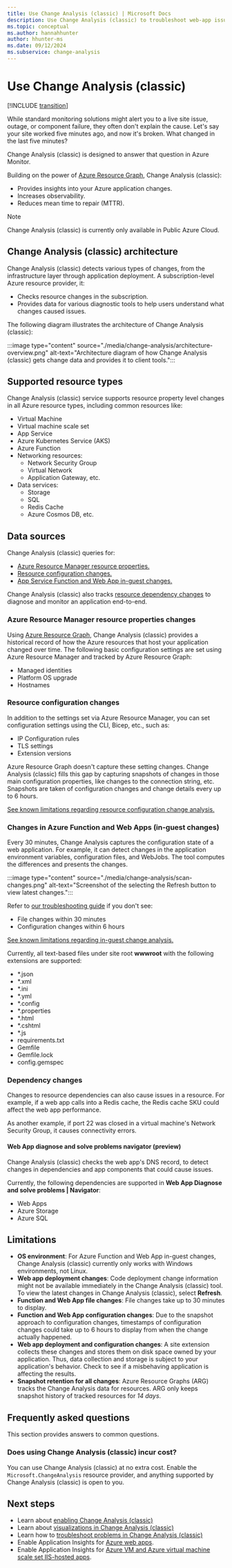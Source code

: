```yaml
---
title: Use Change Analysis (classic) | Microsoft Docs
description: Use Change Analysis (classic) to troubleshoot web-app issues on live sites.
ms.topic: conceptual
ms.author: hannahhunter
author: hhunter-ms
ms.date: 09/12/2024
ms.subservice: change-analysis
---
```


# Use Change Analysis (classic)

[!INCLUDE [transition](../includes/change/change-analysis-is-moving.md)]

While standard monitoring solutions might alert you to a live site issue, outage, or component failure, they often don't explain the cause. Let's say your site worked five minutes ago, and now it's broken. What changed in the last five minutes? 

Change Analysis (classic) is designed to answer that question in Azure Monitor.

Building on the power of [Azure Resource Graph](/azure/governance/resource-graph/overview), Change Analysis (classic):
- Provides insights into your Azure application changes.
- Increases observability.
- Reduces mean time to repair (MTTR).

> [!NOTE]
> Change Analysis (classic) is currently only available in Public Azure Cloud.

## Change Analysis (classic) architecture 

Change Analysis (classic) detects various types of changes, from the infrastructure layer through application deployment. A subscription-level Azure resource provider, it:
- Checks resource changes in the subscription. 
- Provides data for various diagnostic tools to help users understand what changes caused issues.

The following diagram illustrates the architecture of Change Analysis (classic):

:::image type="content" source="./media/change-analysis/architecture-overview.png" alt-text="Architecture diagram of how Change Analysis (classic) gets change data and provides it to client tools.":::

## Supported resource types

Change Analysis (classic) service supports resource property level changes in all Azure resource types, including common resources like:
- Virtual Machine
- Virtual machine scale set
- App Service
- Azure Kubernetes Service (AKS)
- Azure Function
- Networking resources: 
    - Network Security Group
    - Virtual Network
    - Application Gateway, etc.
- Data services: 
    - Storage
    - SQL
    - Redis Cache
    - Azure Cosmos DB, etc.

## Data sources

Change Analysis (classic) queries for:
- [Azure Resource Manager resource properties.](#azure-resource-manager-resource-properties-changes)
- [Resource configuration changes.](#resource-configuration-changes)
- [App Service Function and Web App in-guest changes.](#changes-in-azure-function-and-web-apps-in-guest-changes) 

Change Analysis (classic) also tracks [resource dependency changes](#dependency-changes) to diagnose and monitor an application end-to-end.

### Azure Resource Manager resource properties changes

Using [Azure Resource Graph](/azure/governance/resource-graph/overview), Change Analysis (classic) provides a historical record of how the Azure resources that host your application changed over time. The following basic configuration settings are set using Azure Resource Manager and tracked by Azure Resource Graph:
- Managed identities
- Platform OS upgrade
- Hostnames

### Resource configuration changes

In addition to the settings set via Azure Resource Manager, you can set configuration settings using the CLI, Bicep, etc., such as:
- IP Configuration rules
- TLS settings
- Extension versions

Azure Resource Graph doesn't capture these setting changes. Change Analysis (classic) fills this gap by capturing snapshots of changes in those main configuration properties, like changes to the connection string, etc. Snapshots are taken of configuration changes and change details every up to 6 hours. 

[See known limitations regarding resource configuration change analysis.](#limitations)

### Changes in Azure Function and Web Apps (in-guest changes)

Every 30 minutes, Change Analysis captures the configuration state of a web application. For example, it can detect changes in the application environment variables, configuration files, and WebJobs. The tool computes the differences and presents the changes. 

:::image type="content" source="./media/change-analysis/scan-changes.png" alt-text="Screenshot of the selecting the Refresh button to view latest changes.":::   

Refer to [our troubleshooting guide](./change-analysis-troubleshoot.md#cannot-see-in-guest-changes-for-newly-enabled-web-app) if you don't see:
- File changes within 30 minutes
- Configuration changes within 6 hours 

[See known limitations regarding in-guest change analysis.](#limitations)

Currently, all text-based files under site root **wwwroot** with the following extensions are supported:

- *.json
- *.xml
- *.ini
- *.yml
- *.config
- *.properties
- *.html
- *.cshtml
- *.js
- requirements.txt
- Gemfile
- Gemfile.lock
- config.gemspec

### Dependency changes

Changes to resource dependencies can also cause issues in a resource. For example, if a web app calls into a Redis cache, the Redis cache SKU could affect the web app performance. 

As another example, if port 22 was closed in a virtual machine's Network Security Group, it causes connectivity errors.

#### Web App diagnose and solve problems navigator (preview)

Change Analysis (classic) checks the web app's DNS record, to detect changes in dependencies and app components that could cause issues.

Currently, the following dependencies are supported in **Web App Diagnose and solve problems | Navigator**:

- Web Apps
- Azure Storage
- Azure SQL

## Limitations

- **OS environment**: For Azure Function and Web App in-guest changes, Change Analysis (classic) currently only works with Windows environments, not Linux.
- **Web app deployment changes**: Code deployment change information might not be available immediately in the Change Analysis (classic) tool. To view the latest changes in Change Analysis (classic), select **Refresh**.
- **Function and Web App file changes**: File changes take up to 30 minutes to display.
- **Function and Web App configuration changes**: Due to the snapshot approach to configuration changes, timestamps of configuration changes could take up to 6 hours to display from when the change actually happened.
- **Web app deployment and configuration changes**: A site extension collects these changes and stores them on disk space owned by your application. Thus, data collection and storage is subject to your application's behavior. Check to see if a misbehaving application is affecting the results.
- **Snapshot retention for all changes**: Azure Resource Graphs (ARG) tracks the Change Analysis data for resources. ARG only keeps snapshot history of tracked resources for _14 days_.

## Frequently asked questions

This section provides answers to common questions.

### Does using Change Analysis (classic) incur cost?

You can use Change Analysis (classic) at no extra cost. Enable the `Microsoft.ChangeAnalysis` resource provider, and anything supported by Change Analysis (classic) is open to you.

## Next steps

- Learn about [enabling Change Analysis (classic)](change-analysis-enable.md)
- Learn about [visualizations in Change Analysis (classic)](change-analysis-visualizations.md)
- Learn how to [troubleshoot problems in Change Analysis (classic)](change-analysis-troubleshoot.md)
- Enable Application Insights for [Azure web apps](../../azure-monitor/app/azure-web-apps.md).
- Enable Application Insights for [Azure VM and Azure virtual machine scale set IIS-hosted apps](../../azure-monitor/app/azure-vm-vmss-apps.md).
